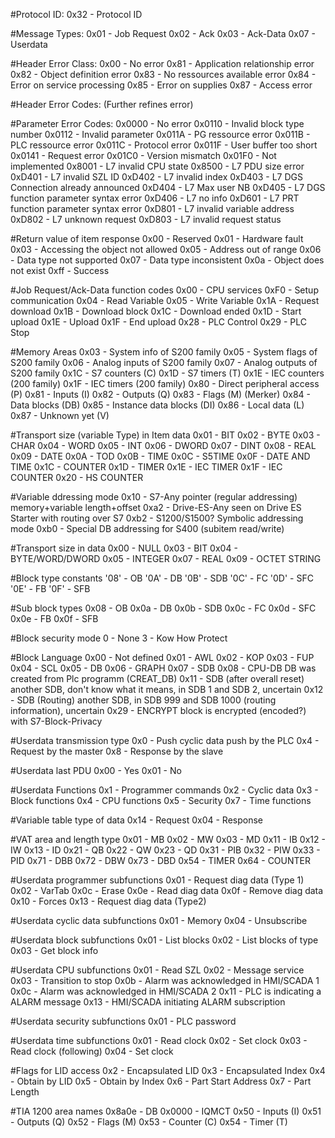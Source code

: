 #Protocol ID:
0x32 - Protocol ID

#Message Types:
0x01 - Job Request
0x02 - Ack
0x03 - Ack-Data
0x07 - Userdata

#Header Error Class:
0x00 - No error
0x81 - Application relationship error
0x82 - Object definition error
0x83 - No ressources available error
0x84 - Error on service processing
0x85 - Error on supplies
0x87 - Access error

#Header Error Codes: (Further refines error)

#Parameter Error Codes:
0x0000 - No error
0x0110 - Invalid block type number
0x0112 - Invalid parameter
0x011A - PG ressource error
0x011B - PLC ressource error
0x011C - Protocol error
0x011F - User buffer too short
0x0141 - Request error
0x01C0 - Version mismatch
0x01F0 - Not implemented
0x8001 - L7 invalid CPU state
0x8500 - L7 PDU size error
0xD401 - L7 invalid SZL ID
0xD402 - L7 invalid index
0xD403 - L7 DGS Connection already announced
0xD404 - L7 Max user NB
0xD405 - L7 DGS function parameter syntax error
0xD406 - L7 no info
0xD601 - L7 PRT function parameter syntax error
0xD801 - L7 invalid variable address
0xD802 - L7 unknown request
0xD803 - L7 invalid request status

#Return value of item response
0x00 - Reserved
0x01 - Hardware fault
0x03 - Accessing the object not allowed
0x05 - Address out of range
0x06 - Data type not supported
0x07 - Data type inconsistent
0x0a - Object does not exist
0xff - Success

#Job Request/Ack-Data function codes
0x00 - CPU services
0xF0 - Setup communication
0x04 - Read Variable
0x05 - Write Variable
0x1A - Request download
0x1B - Download block
0x1C - Download ended
0x1D - Start upload
0x1E - Upload
0x1F - End upload
0x28 - PLC Control
0x29 - PLC Stop

#Memory Areas
0x03 - System info of S200 family
0x05 - System flags of S200 family
0x06 - Analog inputs of S200 family
0x07 - Analog outputs of S200 family
0x1C - S7 counters (C)
0x1D - S7 timers (T)
0x1E - IEC counters (200 family)
0x1F - IEC timers (200 family)
0x80 - Direct peripheral access (P)
0x81 - Inputs (I)
0x82 - Outputs (Q)
0x83 - Flags (M) (Merker)
0x84 - Data blocks (DB)
0x85 - Instance data blocks (DI)
0x86 - Local data (L)
0x87 - Unknown yet (V)

#Transport size (variable Type) in Item data
0x01 - BIT
0x02 - BYTE
0x03 - CHAR
0x04 - WORD
0x05 - INT
0x06 - DWORD
0x07 - DINT
0x08 - REAL
0x09 - DATE
0x0A - TOD
0x0B - TIME
0x0C - S5TIME
0x0F - DATE AND TIME
0x1C - COUNTER
0x1D - TIMER
0x1E - IEC TIMER
0x1F - IEC COUNTER
0x20 - HS COUNTER

#Variable ddressing mode
0x10 - S7-Any pointer (regular addressing) memory+variable length+offset
0xa2 - Drive-ES-Any seen on Drive ES Starter with routing over S7
0xb2 - S1200/S1500? Symbolic addressing mode
0xb0 - Special DB addressing for S400 (subitem read/write)

#Transport size in data
0x00 - NULL
0x03 - BIT
0x04 - BYTE/WORD/DWORD
0x05 - INTEGER
0x07 - REAL
0x09 - OCTET STRING

#Block type constants
'08' - OB
'0A' - DB
'0B' - SDB
'0C' - FC
'0D' - SFC
'0E' - FB
'0F' - SFB

#Sub block types
0x08 - OB
0x0a - DB
0x0b - SDB
0x0c - FC
0x0d - SFC
0x0e - FB
0x0f - SFB

#Block security mode
0 - None
3 - Kow How Protect

#Block Language
0x00 - Not defined
0x01 - AWL
0x02 - KOP
0x03 - FUP
0x04 - SCL
0x05 - DB
0x06 - GRAPH
0x07 - SDB
0x08 - CPU-DB DB was created from Plc programm (CREAT_DB)
0x11 - SDB (after overall reset) another SDB, don't know what it means, in SDB 1 and SDB 2, uncertain
0x12 - SDB (Routing) another SDB, in SDB 999 and SDB 1000 (routing information), uncertain
0x29 - ENCRYPT  block is encrypted (encoded?) with S7-Block-Privacy

#Userdata transmission type
0x0 - Push cyclic data push by the PLC
0x4 - Request by the master
0x8 - Response by the slave

#Userdata last PDU
0x00 - Yes
0x01 - No

#Userdata Functions
0x1 - Programmer commands
0x2 - Cyclic data
0x3 - Block functions
0x4 - CPU functions
0x5 - Security
0x7 - Time functions

#Variable table type of data
0x14 - Request
0x04 - Response

#VAT area and length type
0x01 - MB
0x02 - MW
0x03 - MD
0x11 - IB
0x12 - IW
0x13 - ID
0x21 - QB
0x22 - QW
0x23 - QD
0x31 - PIB
0x32 - PIW
0x33 - PID
0x71 - DBB
0x72 - DBW
0x73 - DBD
0x54 - TIMER
0x64 - COUNTER

#Userdata programmer subfunctions
0x01 - Request diag data (Type 1)
0x02 - VarTab
0x0c - Erase
0x0e - Read diag data
0x0f - Remove diag data
0x10 - Forces
0x13 - Request diag data (Type2)

#Userdata cyclic data subfunctions
0x01 - Memory
0x04 - Unsubscribe

#Userdata block subfunctions
0x01 - List blocks
0x02 - List blocks of type
0x03 - Get block info

#Userdata CPU subfunctions
0x01 - Read SZL
0x02 - Message service
0x03 - Transition to stop
0x0b - Alarm was acknowledged in HMI/SCADA 1
0x0c - Alarm was acknowledged in HMI/SCADA 2
0x11 - PLC is indicating a ALARM message
0x13 - HMI/SCADA initiating ALARM subscription


#Userdata security subfunctions
0x01 - PLC password

#Userdata time subfunctions
0x01 - Read clock
0x02 - Set clock
0x03 - Read clock (following)
0x04 - Set clock

#Flags for LID access
0x2 - Encapsulated LID
0x3 - Encapsulated Index
0x4 - Obtain by LID
0x5 - Obtain by Index
0x6 - Part Start Address
0x7 - Part Length

#TIA 1200 area names
0x8a0e - DB
0x0000 - IQMCT
0x50 - Inputs (I)
0x51 - Outputs (Q)
0x52 - Flags (M)
0x53 - Counter (C)
0x54 - Timer (T)
